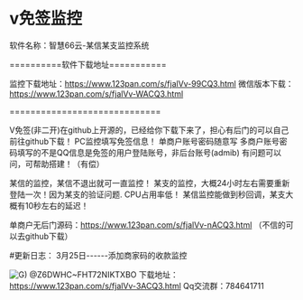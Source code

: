 # v免签监控
软件名称：智慧66云-某信某支监控系统

==========软件下载地址===========

监控下载地址：https://www.123pan.com/s/fjalVv-99CQ3.html
微信版本下载：https://www.123pan.com/s/fjalVv-WACQ3.html

=============================

V免签(非二开)在github上开源的，已经给你下载下来了，担心有后门的可以自己前往github下载！
PC监控填写免签信息！
单商户账号密码随意写
多商户账号密码填写的不是QQ信息是免签的用户登陆账号，非后台账号(admib)
有问题可以问，可帮助搭建！（有偿）

某信的监控，某信不退出就可一直监控！
某支的监控，大概24小时左右需要重新登陆一次！因为某支的验证问题.
CPU占用率低！
某信监控能做到秒回调，某支大概有10秒左右的延迟！

单商户无后门源码：https://www.123pan.com/s/fjalVv-nACQ3.html
（不信的可以去github下载）

#更新日志：
3月25日------添加商家码的收款监控

![G) @Z6DWHC~FHT72NIKTXBO](https://user-images.githubusercontent.com/62324707/226256325-8815adaa-65c1-4793-b644-280e7131bba8.png)
下载地址：https://www.123pan.com/s/fjalVv-3ACQ3.html
Qq交流群：784641711
